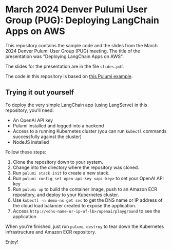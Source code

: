 # March 2024 Denver Pulumi User Group (PUG): Deploying LangChain Apps on AWS

This repository contains the sample code and the slides from the March 2024 Denver Pulumi User Group (PUG) meeting. The title of the presentation was "Deploying LangChain Apps on AWS".

The slides for the presentation are in the file `slides.pdf`.

The code in this repository is based on [this Pulumi example](https://github.com/pulumi/examples/tree/master/aws-ts-langserve).

## Trying it out yourself

To deploy the very simple LangChain app (using LangServe) in this repository, you'll need:

* An OpenAI API key
* Pulumi installed and logged into a backend
* Access to a running Kubernetes cluster (you can run `kubectl` commands successfully against the cluster)
* NodeJS installed

Follow these steps:

1. Clone the repository down to your system.
2. Change into the directory where the repository was cloned.
3. Run `pulumi stack init` to create a new stack.
4. Run `pulumi config set open-api-key <api-key>` to set your OpenAI API key
5. Run `pulumi up` to build the container image, push to an Amazon ECR repository, and deploy to your Kubernetes cluster.
6. Use `kubectl -n demo-ns get svc` to get the DNS name or IP address of the cloud load balancer created to expose the application.
7. Access `http://<dns-name-or-ip-of-lb>/openai/playground` to see the application

When you're finished, just run `pulumi destroy` to tear down the Kubernetes infrastructure and Amazon ECR repository.

Enjoy!
